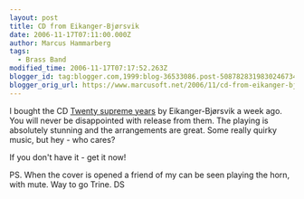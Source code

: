 ```yaml
---
layout: post
title: CD from Eikanger-Bjørsvik
date: 2006-11-17T07:11:00.000Z
author: Marcus Hammarberg
tags:
  - Brass Band
modified_time: 2006-11-17T07:17:52.263Z
blogger_id: tag:blogger.com,1999:blog-36533086.post-5087828319830246734
blogger_orig_url: https://www.marcusoft.net/2006/11/cd-from-eikanger-bjrsvik.html
---
```


I
bought the CD [Twenty supreme
years](http://www.4barsrest.com/shopping/cd_detail.asp?id=586) by
Eikanger-Bjørsvik a week ago. You will never be disappointed with
release from them. The playing is absolutely stunning and the
arrangements are great. Some really quirky music, but hey - who cares?

If you don't have it - get it now!

PS. When the cover is opened a friend of my can be seen playing the
horn, with mute. Way to go Trine.
DS
